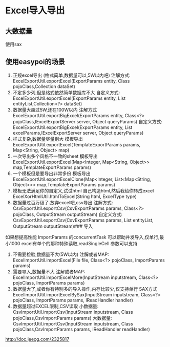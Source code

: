 # Excel导入导出

## 大数据量

使用sax


## 使用easypoi的场景


1. 正规excel导出 (格式简单,数据量可以,5W以内吧)
    注解方式:  ExcelExportUtil.exportExcel(ExportParams entity, Class<?> pojoClass,Collection<?> dataSet) 
2. 不定多少列,但是格式依然简单数据库不大
    自定义方式: ExcelExportUtil.exportExcel(ExportParams entity, List<ExcelExportEntity> entityList,Collection<?> dataSet)
3. 数据量大超过5W,还在100W以内
    注解方式 ExcelExportUtil.exportBigExcel(ExportParams entity, Class<?> pojoClass,IExcelExportServer server, Object queryParams)
    自定义方式: ExcelExportUtil.exportBigExcel(ExportParams entity, List<ExcelExportEntity> excelParams,IExcelExportServer server, Object queryParams)
4. 样式复杂,数据量尽量别大
    模板导出 ExcelExportUtil.exportExcel(TemplateExportParams params, Map<String, Object> map)
5. 一次导出多个风格不一致的sheet
    模板导出 ExcelExportUtil.exportExcel(Map<Integer, Map<String, Object>> map,TemplateExportParams params) 
6. 一个模板但是要导出非常多份
    模板导出 ExcelExportUtil.exportExcelClone(Map<Integer, List<Map<String, Object>>> map,TemplateExportParams params)
7. 模板无法满足你的自定义,试试html
    自己构造html,然后我给你转成excel  ExcelXorHtmlUtil.htmlToExcel(String html, ExcelType type)
8. 数据量过百万级了.放弃excel吧,csv导出
    注解方式: CsvExportUtil.exportCsv(CsvExportParams params, Class<?> pojoClass, OutputStream outputStream)
    自定义方式: CsvExportUtil.exportCsv(CsvExportParams params, List<ExcelExportEntity> entityList, OutputStream outputStream)### 导入 

如果想提高性能 ImportParams 的concurrentTask 可以帮助并发导入,仅单行,最小1000
excel有单个的那种特殊读取,readSingleCell 参数可以支持
1. 不需要检验,数据量不大(5W以内)
    注解或者MAP: ExcelImportUtil.importExcel(File file, Class<?> pojoClass, ImportParams params)
2. 需要导入,数据量不大
    注解或者MAP: ExcelImportUtil.importExcelMore(InputStream inputstream, Class<?> pojoClass, ImportParams params)
3. 数据量大了,或者你有特别多的导入操作,内存比较少,仅支持单行
    SAX方式  ExcelImportUtil.importExcelBySax(InputStream inputstream, Class<?> pojoClass, ImportParams params, IReadHandler handler)
4. 数据量超过EXCEL限制,CSV读取
    小数据量: CsvImportUtil.importCsv(InputStream inputstream, Class<?> pojoClass,CsvImportParams params)
    大数据量: CsvImportUtil.importCsv(InputStream inputstream, Class<?> pojoClass,CsvImportParams params, IReadHandler readHandler)

http://doc.jeecg.com/2325817